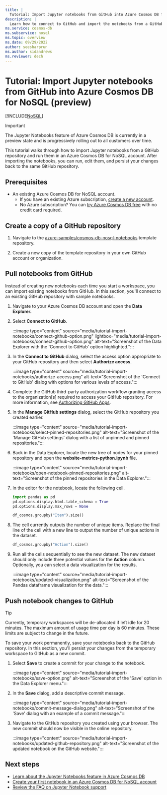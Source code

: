 ```yaml
---
title: |
  Tutorial: Import Jupyter notebooks from GitHub into Azure Cosmos DB for NoSQL (preview)
description: |
  Learn how to connect to GitHub and import the notebooks from a GitHub repository to your Azure Cosmos DB for NoSQL account.
ms.service: cosmos-db
ms.subservice: nosql
ms.topic: overview 
ms.date: 09/29/2022
author: seesharprun
ms.author: sidandrews
ms.reviewer: dech
---
```


# Tutorial: Import Jupyter notebooks from GitHub into Azure Cosmos DB for NoSQL (preview)

[!INCLUDE[NoSQL](../includes/appliesto-nosql.md)]

> [!IMPORTANT]
> The Jupyter Notebooks feature of Azure Cosmos DB is currently in a preview state and is progressively rolling out to all customers over time.

This tutorial walks through how to import Jupyter notebooks from a GitHub repository and run them in an Azure Cosmos DB for NoSQL account. After importing the notebooks, you can run, edit them, and persist your changes back to the same GitHub repository.

## Prerequisites

- An existing Azure Cosmos DB for NoSQL account.
  - If you have an existing Azure subscription, [create a new account](how-to-create-account.md?tabs=azure-portal).
  - No Azure subscription? You can [try Azure Cosmos DB free](../try-free.md) with no credit card required.

## Create a copy of a GitHub repository

1. Navigate to the [azure-samples/cosmos-db-nosql-notebooks](https://github.com/azure-samples/cosmos-db-nosql-notebooks/generate) template repository.

1. Create a new copy of the template repository in your own GitHub account or organization.

## Pull notebooks from GitHub

Instead of creating new notebooks each time you start a workspace, you can import existing notebooks from GitHub. In this section, you'll connect to an existing GitHub repository with sample notebooks.

1. Navigate to your Azure Cosmos DB account and open the **Data Explorer.**

1. Select **Connect to GitHub**.

    :::image type="content" source="media/tutorial-import-notebooks/connect-github-option.png" lightbox="media/tutorial-import-notebooks/connect-github-option.png" alt-text="Screenshot of the Data Explorer with the 'Connect to GitHub' option highlighted.":::

1. In the **Connect to GitHub** dialog, select the access option appropriate to your GitHub repository and then select **Authorize access**.

    :::image type="content" source="media/tutorial-import-notebooks/authorize-access.png" alt-text="Screenshot of the 'Connect to GitHub' dialog with options for various levels of access.":::

1. Complete the GitHub third-party authorization workflow granting access to the organization\[s\] required to access your GitHub repository. For more information, see [Authorizing GitHub Apps](https://docs.github.com/en/authentication/keeping-your-account-and-data-secure/authorizing-github-apps).

1. In the **Manage GitHub settings** dialog, select the GitHub repository you created earlier.

    :::image type="content" source="media/tutorial-import-notebooks/select-pinned-repositories.png" alt-text="Screenshot of the 'Manage GitHub settings' dialog with a list of unpinned and pinned repositories.":::

1. Back in the Data Explorer, locate the new tree of nodes for your pinned repository and open the **website-metrics-python.ipynb** file.

    :::image type="content" source="media/tutorial-import-notebooks/open-notebook-pinned-repositories.png" alt-text="Screenshot of the pinned repositories in the Data Explorer.":::

1. In the editor for the notebook, locate the following cell.

    ```python
    import pandas as pd
    pd.options.display.html.table_schema = True
    pd.options.display.max_rows = None
    
    df_cosmos.groupby("Item").size()
    ```

1. The cell currently outputs the number of unique items. Replace the final line of the cell with a new line to output the number of unique actions in the dataset.

    ```python
    df_cosmos.groupby("Action").size()
    ```

1. Run all the cells sequentially to see the new dataset. The new dataset should only include three potential values for the **Action** column. Optionally, you can select a data visualization for the results.

    :::image type="content" source="media/tutorial-import-notebooks/updated-visualization.png" alt-text="Screenshot of the Pandas dataframe visualization for the data.":::

## Push notebook changes to GitHub

> [!TIP]
> Currently, temporary workspaces will be de-allocated if left idle for 20 minutes. The maximum amount of usage time per day is 60 minutes. These limits are subject to change in the future.

To save your work permanently, save your notebooks back to the GitHub repository. In this section, you'll persist your changes from the temporary workspace to GitHub as a new commit.

1. Select **Save** to create a commit for your change to the notebook.

    :::image type="content" source="media/tutorial-import-notebooks/save-option.png" alt-text="Screenshot of the 'Save' option in the Data Explorer menu.":::

1. In the **Save** dialog, add a descriptive commit message.

    :::image type="content" source="media/tutorial-import-notebooks/commit-message-dialog.png" alt-text="Screenshot of the 'Save' dialog with an example of a commit message.":::

1. Navigate to the GitHub repository you created using your browser. The new commit should now be visible in the online repository.

    :::image type="content" source="media/tutorial-import-notebooks/updated-github-repository.png" alt-text="Screenshot of the updated notebook on the GitHub website.":::

## Next steps

- [Learn about the Jupyter Notebooks feature in Azure Cosmos DB](../notebooks-overview.md)
- [Create your first notebook in an Azure Cosmos DB for NoSQL account](tutorial-create-notebook.md)
- [Review the FAQ on Jupyter Notebook support](../notebooks-faq.yml)
